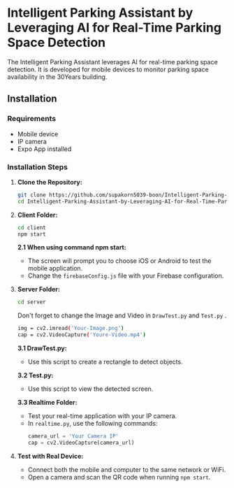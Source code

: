 # Intelligent Parking Assistant by Leveraging AI for Real-Time Parking Space Detection

The Intelligent Parking Assistant leverages AI for real-time parking space detection. It is developed for mobile devices to monitor parking space availability in the 30Years building.

## Installation

### Requirements 
- Mobile device
- IP camera
- Expo App installed

### Installation Steps 

1. **Clone the Repository:**
    ```bash
    git clone https://github.com/supakorn5039-boon/Intelligent-Parking-Assistant-by-Leveraging-AI-for-Real-Time-Parking-Space-Detection
    cd Intelligent-Parking-Assistant-by-Leveraging-AI-for-Real-Time-Parking-Space-Detection
    ```

2. **Client Folder:**
    ```bash
    cd client
    npm start
    ```

    **2.1 When using command npm start:**
    - The screen will prompt you to choose iOS or Android to test the mobile application.
    - Change the `firebaseConfig.js` file with your Firebase configuration.

3. **Server Folder:**
    ```bash
    cd server
    ```

    Don't forget to change the Image and Video in `DrawTest.py` and `Test.py` .

    ```bash
    img = cv2.imread('Your-Image.png')
    cap = cv2.VideoCapture('Youre-Video.mp4')
    ```

    **3.1 DrawTest.py:**
    - Use this script to create a rectangle to detect objects.

    **3.2 Test.py:**
    - Use this script to view the detected screen.

    **3.3 Realtime Folder:**
    - Test your real-time application with your IP camera.
    - In `realtime.py`, use the following commands:
        ```python
        camera_url = 'Your Camera IP'
        cap = cv2.VideoCapture(camera_url)
        ```

5. **Test with Real Device:**
    - Connect both the mobile and computer to the same network or WiFi.
    - Open a camera and scan the QR code when running `npm start`.
